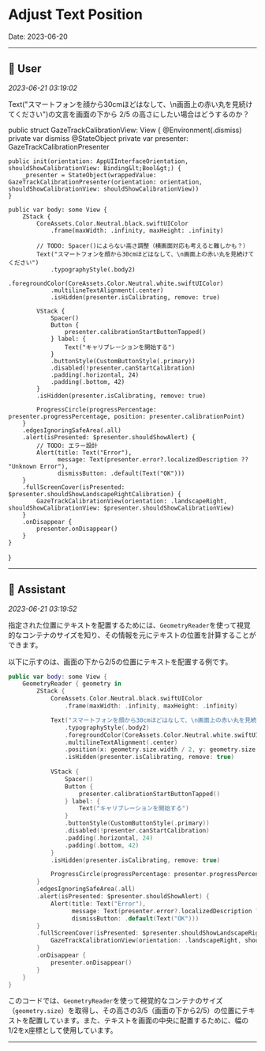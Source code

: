 # Adjust Text Position

Date: 2023-06-20

---

## 👤 User
*2023-06-21 03:19:02*

Text("スマートフォンを顔から30cmほどはなして、\n画面上の赤い丸を見続けてください")の文言を画面の下から 2/5 の高さにしたい場合はどうするのか？

public struct GazeTrackCalibrationView: View {
    @Environment(\.dismiss) private var dismiss
    @StateObject private var presenter: GazeTrackCalibrationPresenter

    public init(orientation: AppUIInterfaceOrientation, shouldShowCalibrationView: Binding&lt;Bool&gt;) {
        _presenter = StateObject(wrappedValue: GazeTrackCalibrationPresenter(orientation: orientation, shouldShowCalibrationView: shouldShowCalibrationView))
    }

    public var body: some View {
        ZStack {
            CoreAssets.Color.Neutral.black.swiftUIColor
                .frame(maxWidth: .infinity, maxHeight: .infinity)

            // TODO: Spacer()によらない高さ調整（横画面対応も考えると難しかも？）
            Text("スマートフォンを顔から30cmほどはなして、\n画面上の赤い丸を見続けてください")
                .typographyStyle(.body2)
                .foregroundColor(CoreAssets.Color.Neutral.white.swiftUIColor)
                .multilineTextAlignment(.center)
                .isHidden(presenter.isCalibrating, remove: true)
            
            VStack {
                Spacer()
                Button {
                    presenter.calibrationStartButtonTapped()
                } label: {
                    Text("キャリブレーションを開始する")
                }
                .buttonStyle(CustomButtonStyle(.primary))
                .disabled(!presenter.canStartCalibration)
                .padding(.horizontal, 24)
                .padding(.bottom, 42)
            }
            .isHidden(presenter.isCalibrating, remove: true)

            ProgressCircle(progressPercentage: presenter.progressPercentage, position: presenter.calibrationPoint)
        }
        .edgesIgnoringSafeArea(.all)
        .alert(isPresented: $presenter.shouldShowAlert) {
            // TODO: エラー設計
            Alert(title: Text("Error"),
                  message: Text(presenter.error?.localizedDescription ?? "Unknown Error"),
                  dismissButton: .default(Text("OK")))
        }
        .fullScreenCover(isPresented: $presenter.shouldShowLandscapeRightCalibration) {
            GazeTrackCalibrationView(orientation: .landscapeRight, shouldShowCalibrationView: $presenter.shouldShowCalibrationView)
        }
        .onDisappear {
            presenter.onDisappear()
        }
    }
}

---

## 🤖 Assistant
*2023-06-21 03:19:52*

指定された位置にテキストを配置するためには、`GeometryReader`を使って視覚的なコンテナのサイズを知り、その情報を元にテキストの位置を計算することができます。

以下に示すのは、画面の下から2/5の位置にテキストを配置する例です。

```swift
public var body: some View {
    GeometryReader { geometry in
        ZStack {
            CoreAssets.Color.Neutral.black.swiftUIColor
                .frame(maxWidth: .infinity, maxHeight: .infinity)

            Text("スマートフォンを顔から30cmほどはなして、\n画面上の赤い丸を見続けてください")
                .typographyStyle(.body2)
                .foregroundColor(CoreAssets.Color.Neutral.white.swiftUIColor)
                .multilineTextAlignment(.center)
                .position(x: geometry.size.width / 2, y: geometry.size.height * 3 / 5)
                .isHidden(presenter.isCalibrating, remove: true)
            
            VStack {
                Spacer()
                Button {
                    presenter.calibrationStartButtonTapped()
                } label: {
                    Text("キャリブレーションを開始する")
                }
                .buttonStyle(CustomButtonStyle(.primary))
                .disabled(!presenter.canStartCalibration)
                .padding(.horizontal, 24)
                .padding(.bottom, 42)
            }
            .isHidden(presenter.isCalibrating, remove: true)

            ProgressCircle(progressPercentage: presenter.progressPercentage, position: presenter.calibrationPoint)
        }
        .edgesIgnoringSafeArea(.all)
        .alert(isPresented: $presenter.shouldShowAlert) {
            Alert(title: Text("Error"),
                  message: Text(presenter.error?.localizedDescription ?? "Unknown Error"),
                  dismissButton: .default(Text("OK")))
        }
        .fullScreenCover(isPresented: $presenter.shouldShowLandscapeRightCalibration) {
            GazeTrackCalibrationView(orientation: .landscapeRight, shouldShowCalibrationView: $presenter.shouldShowCalibrationView)
        }
        .onDisappear {
            presenter.onDisappear()
        }
    }
}
```

このコードでは、`GeometryReader`を使って視覚的なコンテナのサイズ（`geometry.size`）を取得し、その高さの3/5（画面の下から2/5）の位置にテキストを配置しています。また、テキストを画面の中央に配置するために、幅の1/2をx座標として使用しています。

---
